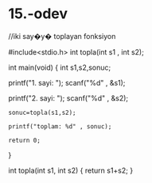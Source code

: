 # 15.-odev

//iki say�y� toplayan fonksiyon

#include<stdio.h>
int topla(int s1 , int s2);

int main(void)
{
	int s1,s2,sonuc;
	
printf("1. sayi: ");
scanf("%d" , &s1);

printf("2. sayi: ");
scanf("%d" , &s2);
	
	sonuc=topla(s1,s2);
	
	printf("toplam: %d" , sonuc);
	
	return 0;
}

int topla(int s1, int s2)
{
	return s1+s2;
}
